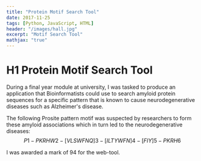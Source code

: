```yaml
---
title: "Protein Motif Search Tool"
date: 2017-11-25
tags: [Python, JavaScript, HTML]
header: "/images/hall.jpg"
excerpt: "Motif Search Tool"
mathjax: "true"
---
```


# H1 Protein Motif Search Tool
During a final year module at university, I was tasked to produce an application that Bioinformatists could use to search amyloid protein sequences for a specific pattern that is known to cause neurodegenerative  diseases such as Alzheimer's disease.

The following Prosite pattern motif was suspected by researchers to form these amyloid associations which in turn led to the neurodegenerative diseases:
$${P}1-{PKRHW}2-[VLSWFNQ]3-[ILTYWFN]4-[FIY]5-{PKRH}6$$

I was awarded a mark of 94 for the web-tool.
